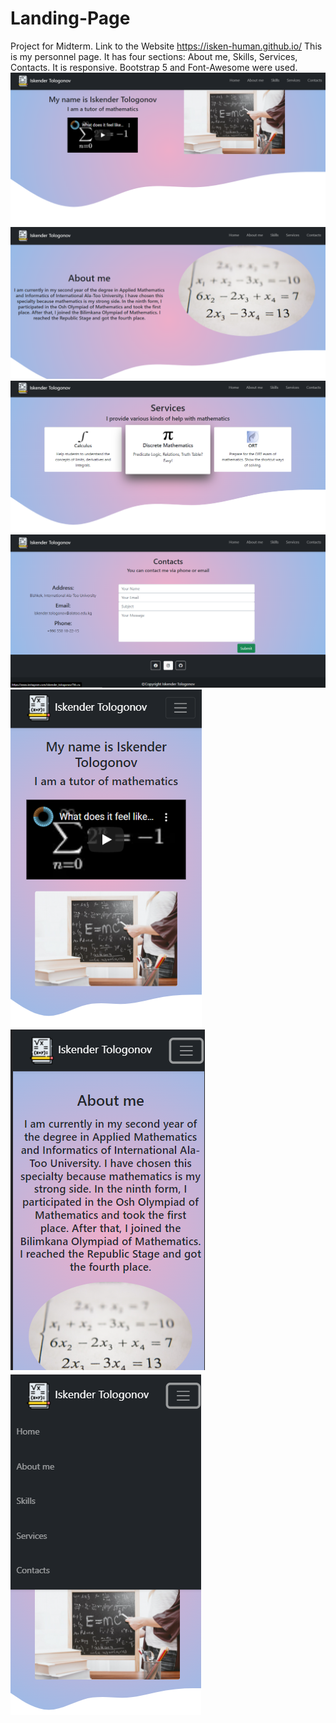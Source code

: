 # Landing-Page
Project for Midterm.
Link to the Website https://isken-human.github.io/
This is my personnel page. It has four sections: About me, Skills, Services, Contacts.
It is responsive. Bootstrap 5 and Font-Awesome were used. 
![This is an image](/Screenshots/1.png)
![This is an image](/Screenshots/2.png)
![This is an image](/Screenshots/3.png)
![This is an image](/Screenshots/4.png)
![This is an image](/Screenshots/1.1.png)
![This is an image](/Screenshots/2.2.png)
![This is an image](/Screenshots/5.png)

